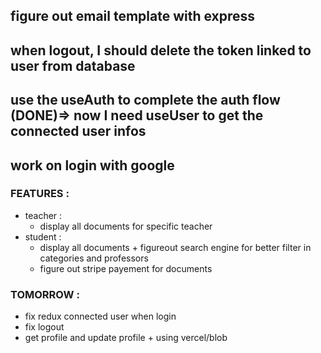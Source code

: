 ## figure out email template with express
## when logout, I should delete the token linked to user from database

## use the useAuth to complete the auth flow (DONE)=> now I need useUser to get the connected user infos
## work on login with google


### FEATURES :
- teacher : 
    - display all documents for specific teacher
- student : 
    - display all documents + figureout search engine for better filter in categories and professors
    - figure out stripe payement for documents


### TOMORROW : 
- fix redux connected user when login
- fix logout 
- get profile and update profile + using vercel/blob